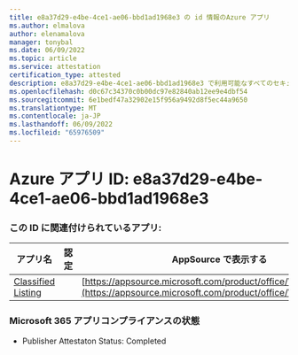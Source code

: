 ```yaml
---
title: e8a37d29-e4be-4ce1-ae06-bbd1ad1968e3 の id 情報のAzure アプリ
ms.author: elmalova
author: elenamalova
manager: tonybal
ms.date: 06/09/2022
ms.topic: article
ms.service: attestation
certification_type: attested
description: e8a37d29-e4be-4ce1-ae06-bbd1ad1968e3 で利用可能なすべてのセキュリティとコンプライアンス情報。
ms.openlocfilehash: d0c67c34370c0b00dc97e82840ab12ee9e4dbf54
ms.sourcegitcommit: 6e1bedf47a32902e15f956a9492d8f5ec44a9650
ms.translationtype: MT
ms.contentlocale: ja-JP
ms.lasthandoff: 06/09/2022
ms.locfileid: "65976509"
---
```

# <a name="azure-app-id-e8a37d29-e4be-4ce1-ae06-bbd1ad1968e3"></a>Azure アプリ ID: e8a37d29-e4be-4ce1-ae06-bbd1ad1968e3


### <a name="apps-associated-with-this-id"></a>この ID に関連付けられているアプリ:
| **アプリ名** | **認定** | **AppSource で表示する** |
|--------------|---------------|-----------------------|
| [Classified Listing](../forward/WA200004155.md) |  | [https://appsource.microsoft.com/product/office/WA200004155](https://appsource.microsoft.com/product/office/WA200004155) |

### <a name="microsoft-365-app-compliance-status"></a>Microsoft 365 アプリコンプライアンスの状態
- Publisher Attestaton Status: Completed
